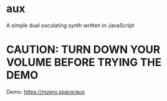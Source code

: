 # aux
A simple dual osculating synth written in JavaScript 

# **CAUTION: TURN DOWN YOUR VOLUME BEFORE TRYING THE DEMO**
Demo: https://mzero.space/aux

